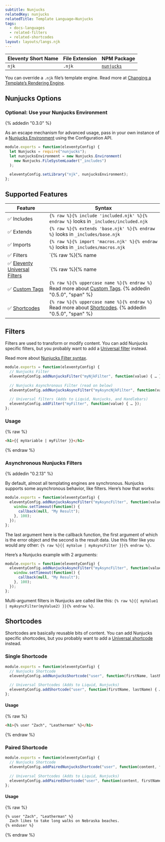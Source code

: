 ```yaml
---
subtitle: Nunjucks
relatedKey: nunjucks
relatedTitle: Template Language—Nunjucks
tags:
  - docs-languages
  - related-filters
  - related-shortcodes
layout: layouts/langs.njk
---
```

| Eleventy Short Name | File Extension | NPM Package                                       |
| ------------------- | -------------- | ------------------------------------------------- |
| `njk`               | `.njk`         | [`nunjucks`](https://mozilla.github.io/nunjucks/) |

You can override a `.njk` file’s template engine. Read more at [Changing a Template’s Rendering Engine](/docs/languages/).

## Nunjucks Options

### Optional: Use your Nunjucks Environment

{% addedin "0.3.0" %}

As an escape mechanism for advanced usage, pass in your own instance of a [Nunjucks Environment](https://mozilla.github.io/nunjucks/api.html#environment) using the Configuration API.

```js
module.exports = function(eleventyConfig) {
  let Nunjucks = require("nunjucks");
  let nunjucksEnvironment = new Nunjucks.Environment(
    new Nunjucks.FileSystemLoader("_includes")
  );

  eleventyConfig.setLibrary("njk", nunjucksEnvironment);
};
```

## Supported Features

| Feature                                                                      | Syntax                                                                    |
| ---------------------------------------------------------------------------- | ------------------------------------------------------------------------- |
| ✅ Includes                                                                  | `{% raw %}{% include 'included.njk' %}{% endraw %}` looks in `_includes/included.njk`          |
| ✅ Extends                                                                   | `{% raw %}{% extends 'base.njk' %}{% endraw %}` looks in `_includes/base.njk`                  |
| ✅ Imports                                                                   | `{% raw %}{% import 'macros.njk' %}{% endraw %}` looks in `_includes/macros.njk`               |
| ✅ Filters                                                                   | `{% raw %}{% name | filterName %}{% endraw %}` Read more about [Filters](/docs/filters/).                                |
| ✅ [Eleventy Universal Filters](/docs/filters/#universal-filters) | `{% raw %}{% name | filterName %}{% endraw %}` Read more about [Filters](/docs/filters/). |
| ✅ [Custom Tags](/docs/custom-tags/) | `{% raw %}{% uppercase name %}{% endraw %}` Read more about [Custom Tags](/docs/custom-tags/). {% addedin "0.5.0", "span" %}|
| ✅ [Shortcodes](/docs/shortcodes/) | `{% raw %}{% uppercase name %}{% endraw %}` Read more about [Shortcodes](/docs/shortcodes/). {% addedin "0.5.0", "span" %}|

## Filters

Filters are used to transform or modify content. You can add Nunjucks specific filters, but you probably want to add a [Universal filter](/docs/filters/) instead.

Read more about [Nunjucks Filter syntax](https://mozilla.github.io/nunjucks/templating.html#filters).

```js
module.exports = function(eleventyConfig) {
  // Nunjucks Filter
  eleventyConfig.addNunjucksFilter("myNjkFilter", function(value) { … });
  
  // Nunjucks Asynchronous Filter (read on below)
  eleventyConfig.addNunjucksAsyncFilter("myAsyncNjkFilter", function(value, callback) { … });
  
  // Universal filters (Adds to Liquid, Nunjucks, and Handlebars)
  eleventyConfig.addFilter("myFilter", function(value) { … });
};
```

### Usage

{% raw %}
```html
<h1>{{ myVariable | myFilter }}</h1>
```
{% endraw %}

### Asynchronous Nunjucks Filters

{% addedin "0.2.13" %}

By default, almost all templating engines are synchronous. Nunjucks supports some asynchronous behavior, like filters. Here’s how that works:

```js
module.exports = function(eleventyConfig) {
  eleventyConfig.addNunjucksAsyncFilter("myAsyncFilter", function(value, callback) {
    window.setTimeout(function() {
      callback(null, "My Result");
    }, 100);
  });
};
```

The last argument here is the callback function, the first argument of which is the error object and the second is the result data. Use this filter like you would any other: `{% raw %}{{ myValue | myAsyncFilter }}{% endraw %}`.

Here’s a Nunjucks example with 2 arguments:

```js
module.exports = function(eleventyConfig) {
  eleventyConfig.addNunjucksAsyncFilter("myAsyncFilter", function(value1, value2, callback) {
    window.setTimeout(function() {
      callback(null, "My Result");
    }, 100);
  });
};
```

Multi-argument filters in Nunjucks are called like this: `{% raw %}{{ myValue1 | myAsyncFilter(myValue2) }}{% endraw %}`.

## Shortcodes

Shortcodes are basically reusable bits of content. You can add Nunjucks specific shortcodes, but you probably want to add a [Universal shortcode](/docs/shortcodes/) instead.

### Single Shortcode

```js
module.exports = function(eleventyConfig) {
  // Nunjucks Shortcode
  eleventyConfig.addNunjucksShortcode("user", function(firstName, lastName) { … });
  
  // Universal Shortcodes (Adds to Liquid, Nunjucks)
  eleventyConfig.addShortcode("user", function(firstName, lastName) { … });
};
```

#### Usage

{% raw %}
```html
<h1>{% user "Zach", "Leatherman" %}</h1>
```
{% endraw %}

### Paired Shortcode

```js
module.exports = function(eleventyConfig) {
  // Nunjucks Shortcode
  eleventyConfig.addPairedNunjucksShortcode("user", function(content, firstName, lastName) { … });
  
  // Universal Shortcodes (Adds to Liquid, Nunjucks)
  eleventyConfig.addPairedShortcode("user", function(content, firstName, lastName) { … });
};
```

#### Usage

{% raw %}
```html
{% user "Zach", "Leatherman" %}
  Zach likes to take long walks on Nebraska beaches.
{% enduser %}
```
{% endraw %}
